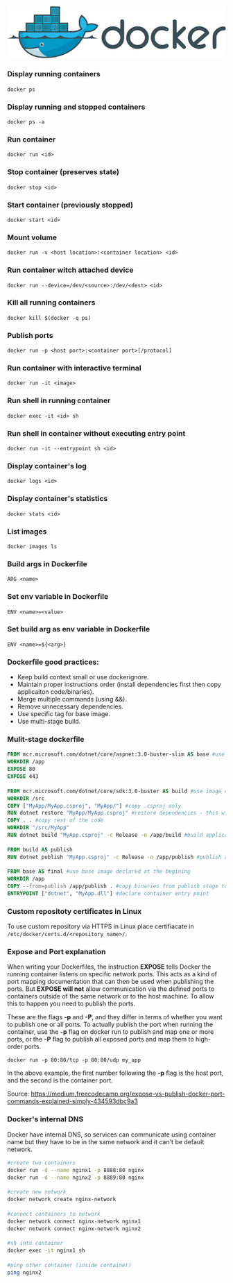 ![logo](./assets/docker.png)

### Display running containers 
```
docker ps
```

### Display running and stopped containers
```
docker ps -a
```

### Run container
```
docker run <id>
```

### Stop container (preserves state)
```
docker stop <id>
```

### Start container (previously stopped)
```
docker start <id>
```

### Mount volume
```
docker run -v <host location>:<container location> <id>
```

### Run container witch attached device 
```
docker run --device=/dev/<source>:/dev/<dest> <id>
```

### Kill all running containers
```
docker kill $(docker -q ps)
```

### Publish ports
```
docker run -p <host port>:<container port>[/protocol]
```

### Run container with interactive terminal
```
docker run -it <image>
```

### Run shell in running container
```
docker exec -it <id> sh
```

### Run shell in container without executing entry point
```
docker run -it --entrypoint sh <id>
```

### Display container's log
```
docker logs <id>
```

### Display container's statistics
```
docker stats <id>
```

### List images
```
docker images ls
```
### Build args in Dockerfile
```
ARG <name>
```

### Set env variable in Dockerfile
```
ENV <name>=<value>
```

### Set build arg as env variable in Dockerfile
```
ENV <name>=${<arg>}
```
### Dockerfile good practices:
- Keep build context small or use dockerignore.
- Maintain proper instructions order (install dependencies first then copy applicaiton code/binaries).
- Merge multiple commands (using &&).
- Remove unnecessary dependencies.
- Use specific tag for base image.
- Use multi-stage build.

### Mulit-stage dockerfile
```dockerfile
FROM mcr.microsoft.com/dotnet/core/aspnet:3.0-buster-slim AS base #use minial image for application hosting
WORKDIR /app
EXPOSE 80
EXPOSE 443

FROM mcr.microsoft.com/dotnet/core/sdk:3.0-buster AS build #use image contains sdk for build only
WORKDIR /src 
COPY ["MyApp/MyApp.csproj", "MyApp/"] #copy .csproj only
RUN dotnet restore "MyApp/MyApp.csproj" #restore dependencies - this will be cached for future builds
COPY . . #copy rest of the code
WORKDIR "/src/MyApp"
RUN dotnet build "MyApp.csproj" -c Release -o /app/build #build application

FROM build AS publish 
RUN dotnet publish "MyApp.csproj" -c Release -o /app/publish #publish application to /app/publish

FROM base AS final #use base image declared at the begining
WORKDIR /app 
COPY --from=publish /app/publish . #copy binaries from publish stage to WORKDIR
ENTRYPOINT ["dotnet", "MyApp.dll"] #declare container entry point
```

### Custom repositoty certificates in Linux
To use custom repository via HTTPS in Linux place certifiacate in `/etc/docker/certs.d/<repository name>/`.

### Expose and Port explanation
When writing your Dockerfiles, the instruction __EXPOSE__ tells Docker the running container listens on specific network ports. This acts as a kind of port mapping documentation that can then be used when publishing the ports.
But __EXPOSE will not__ allow communication via the defined ports to containers outside of the same network or to the host machine. To allow this to happen you need to publish the ports.

These are the flags __-p__ and __-P__, and they differ in terms of whether you want to publish one or all ports. To actually publish the port when running the container, use the __-p__ flag on docker run to publish and map one or more ports, or the __-P__ flag to publish all exposed ports and map them to high-order ports.
```
docker run -p 80:80/tcp -p 80:80/udp my_app
```
In the above example, the first number following the __-p__ flag is the host port, and the second is the container port.

Source: https://medium.freecodecamp.org/expose-vs-publish-docker-port-commands-explained-simply-434593dbc9a3

### Docker's internal DNS
Docker have internal DNS, so services can communicate using container name but they have to be in the same network and it can't be default network.
```bash
#create two containers
docker run -d --name nginx1 -p 8888:80 nginx
docker run -d --name nginx2 -p 8889:80 nginx

#create new network
docker network create nginx-network

#connect containers to network
docker network connect nginx-network nginx1
docker network connect nginx-network nginx2

#sh into container
docker exec -it nginx1 sh

#ping other container (inside container)
ping nginx2
```